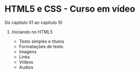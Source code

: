 ### 
<body>
  <h1> HTML5 e CSS - Curso em vídeo </h1>
  <p>Do capitulo 01 ao capitulo 10</p>
  <ol>
      <li>Iniciando no HTML5</li>
      <ul>
        <li>Texto simples e titulos</li>
        <li>Formatações de texto</li>
        <li>Imagens</li>
        <li>Links</li>
        <li>Vídeos</li>
        <li>Audios</li>
  </ol>
</body>
